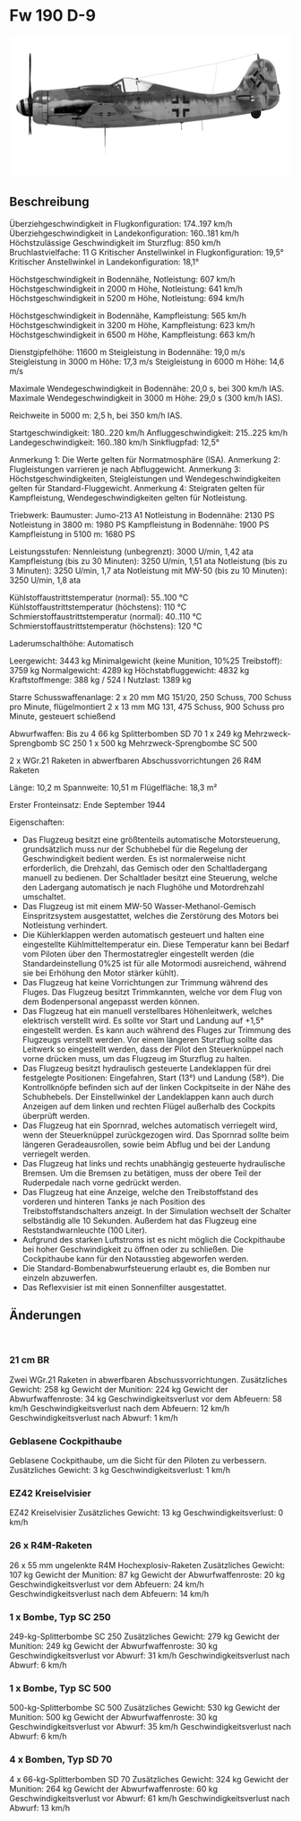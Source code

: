 ﻿# Fw 190 D-9

![fw190d9](../images/fw190d9.png)

## Beschreibung

Überziehgeschwindigkeit in Flugkonfiguration: 174..197 km/h
Überziehgeschwindigkeit in Landekonfiguration: 160..181 km/h
Höchstzulässige Geschwindigkeit im Sturzflug: 850 km/h
Bruchlastvielfache: 11 G
Kritischer Anstellwinkel in Flugkonfiguration: 19,5°
Kritischer Anstellwinkel in Landekonfiguration: 18,1°

Höchstgeschwindigkeit in Bodennähe, Notleistung: 607 km/h
Höchstgeschwindigkeit in 2000 m Höhe, Notleistung: 641 km/h
Höchstgeschwindigkeit in 5200 m Höhe, Notleistung: 694 km/h

Höchstgeschwindigkeit in Bodennähe, Kampfleistung: 565 km/h
Höchstgeschwindigkeit in 3200 m Höhe, Kampfleistung: 623 km/h
Höchstgeschwindigkeit in 6500 m Höhe, Kampfleistung: 663 km/h

Dienstgipfelhöhe: 11600 m
Steigleistung in Bodennähe: 19,0 m/s
Steigleistung in 3000 m Höhe: 17,3 m/s
Steigleistung in 6000 m Höhe: 14,6 m/s

Maximale Wendegeschwindigkeit in Bodennähe: 20,0 s, bei 300 km/h IAS.
Maximale Wendegeschwindigkeit in 3000 m Höhe: 29,0 s (300 km/h IAS).

Reichweite in 5000 m: 2,5 h, bei 350 km/h IAS.

Startgeschwindigkeit: 180..220 km/h
Anfluggeschwindigkeit: 215..225 km/h
Landegeschwindigkeit: 160..180 km/h
Sinkflugpfad: 12,5°

Anmerkung 1: Die Werte gelten für Normatmosphäre (ISA).
Anmerkung 2: Flugleistungen varrieren je nach Abfluggewicht.
Anmerkung 3: Höchstgeschwindigkeiten, Steigleistungen und Wendegeschwindigkeiten gelten für Standard-Fluggewicht.
Anmerkung 4: Steigraten gelten für Kampfleistung, Wendegeschwindigkeiten gelten für Notleistung.

Triebwerk:
Baumuster: Jumo-213 A1
Notleistung in Bodennähe: 2130 PS
Notleistung in 3800 m: 1980 PS
Kampfleistung in Bodennähe: 1900 PS
Kampfleistung in 5100 m: 1680 PS

Leistungsstufen:
Nennleistung (unbegrenzt): 3000 U/min, 1,42 ata
Kampfleistung (bis zu 30 Minuten): 3250 U/min, 1,51 ata
Notleistung (bis zu 3 Minuten): 3250 U/min, 1,7 ata
Notleistung mit MW-50 (bis zu 10 Minuten): 3250 U/min, 1,8 ata

Kühlstoffaustrittstemperatur (normal): 55..100 °C
Kühlstoffaustrittstemperatur (höchstens): 110 °C
Schmierstoffaustrittstemperatur (normal): 40..110 °C
Schmierstoffaustrittstemperatur (höchstens): 120 °C

Laderumschalthöhe: Automatisch

Leergewicht: 3443 kg
Minimalgewicht (keine Munition, 10%25 Treibstoff): 3759 kg
Normalgewicht: 4289 kg
Höchstabfluggewicht: 4832 kg
Kraftstoffmenge: 388 kg / 524 l
Nutzlast: 1389 kg

Starre Schusswaffenanlage:
2 x 20 mm MG 151/20, 250 Schuss, 700 Schuss pro Minute, flügelmontiert
2 x 13 mm MG 131, 475 Schuss, 900 Schuss pro Minute, gesteuert schießend

Abwurfwaffen:
Bis zu 4 66 kg Splitterbomben SD 70
1 x 249 kg Mehrzweck-Sprengbomb SC 250
1 x 500 kg Mehrzweck-Sprengbombe SС 500

2 x WGr.21 Raketen in abwerfbaren Abschussvorrichtungen
26 R4M Raketen

Länge: 10,2 m
Spannweite: 10,51 m
Flügelfläche: 18,3 m²

Erster Fronteinsatz: Ende September 1944

Eigenschaften:
- Das Flugzeug besitzt eine größtenteils automatische Motorsteuerung, grundsätzlich muss nur der Schubhebel für die Regelung der Geschwindigkeit bedient werden. Es ist normalerweise nicht erforderlich, die Drehzahl, das Gemisch oder den Schaltladergang manuell zu bedienen. Der Schaltlader besitzt eine Steuerung, welche den Ladergang automatisch je nach Flughöhe und Motordrehzahl umschaltet.
- Das Flugzeug ist mit einem MW-50 Wasser-Methanol-Gemisch Einspritzsystem ausgestattet, welches die Zerstörung des Motors bei Notleistung verhindert. 
- Die Kühlerklappen werden automatisch gesteuert und halten eine eingestellte Kühlmitteltemperatur ein. Diese Temperatur kann bei Bedarf vom Piloten über den Thermostatregler eingestellt werden (die Standardeinstellung 0%25 ist für alle Motormodi ausreichend, während sie bei Erhöhung den Motor stärker kühlt).
- Das Flugzeug hat keine Vorrichtungen zur Trimmung während des Fluges. Das Flugzeug besitzt Trimmkannten, welche vor dem Flug von dem Bodenpersonal angepasst werden können.
- Das Flugzeug hat ein manuell verstellbares Höhenleitwerk, welches elektrisch verstellt wird. Es sollte vor Start und Landung auf +1,5° eingestellt werden. Es kann auch während des Fluges zur Trimmung des Flugzeugs verstellt werden. Vor einem längeren Sturzflug sollte das Leitwerk so eingestellt werden, dass der Pilot den Steuerknüppel nach vorne drücken muss, um das Flugzeug im Sturzflug zu halten.
- Das Flugzeug besitzt hydraulisch gesteuerte Landeklappen für drei festgelegte Positionen: Eingefahren, Start (13°) und Landung (58°). Die Kontrollknöpfe befinden sich auf der linken Cockpitseite in der Nähe des Schubhebels. Der Einstellwinkel der Landeklappen kann auch durch Anzeigen auf dem linken und rechten Flügel außerhalb des Cockpits überprüft werden.
- Das Flugzeug hat ein Spornrad, welches automatisch verriegelt wird, wenn der Steuerknüppel zurückgezogen wird. Das Spornrad sollte beim längeren Geradeausrollen, sowie beim Abflug und bei der Landung verriegelt werden.
- Das Flugzeug hat links und rechts unabhängig gesteuerte hydraulische Bremsen. Um die Bremsen zu betätigen, muss der obere Teil der Ruderpedale nach vorne gedrückt werden.
- Das Flugzeug hat eine Anzeige, welche den Treibstoffstand des vorderen und hinteren Tanks je nach Position des Treibstoffstandschalters anzeigt. In der Simulation wechselt der Schalter selbständig alle 10 Sekunden. Außerdem hat das Flugzeug eine Reststandwarnleuchte (100 Liter).
- Aufgrund des starken Luftstroms ist es nicht möglich die Cockpithaube bei hoher Geschwindigkeit zu öffnen oder zu schließen. Die Cockpithaube kann für den Notausstieg abgeworfen werden.
- Die Standard-Bombenabwurfsteuerung erlaubt es, die Bomben nur einzeln abzuwerfen.
- Das Reflexvisier ist mit einen Sonnenfilter ausgestattet.

## Änderungen
﻿

### 21 cm BR

Zwei WGr.21 Raketen in abwerfbaren Abschussvorrichtungen.
Zusätzliches Gewicht: 258 kg
Gewicht der Munition: 224 kg
Gewicht der Abwurfwaffenroste: 34 kg
Geschwindigkeitsverlust vor dem Abfeuern: 58 km/h
Geschwindigkeitsverlust nach dem Abfeuern: 12 km/h
Geschwindigkeitsverlust nach Abwurf: 1 km/h﻿

### Geblasene Cockpithaube

Geblasene Cockpithaube, um die Sicht für den Piloten zu verbessern.
Zusätzliches Gewicht: 3 kg
Geschwindigkeitsverlust: 1 km/h﻿

### EZ42 Kreiselvisier

EZ42 Kreiselvisier
Zusätzliches Gewicht: 13 kg
Geschwindigkeitsverlust: 0 km/h﻿

### 26 x R4M-Raketen

26 x 55 mm ungelenkte R4M Hochexplosiv-Raketen
Zusätzliches Gewicht: 107 kg
Gewicht der Munition: 87 kg
Gewicht der Abwurfwaffenroste: 20 kg
Geschwindigkeitsverlust vor dem Abfeuern: 24 km/h
Geschwindigkeitsverlust nach dem Abfeuern: 14 km/h﻿

### 1 x Bombe, Typ SC 250

249-kg-Splitterbombe SC 250
Zusätzliches Gewicht: 279 kg
Gewicht der Munition: 249 kg
Gewicht der Abwurfwaffenroste: 30 kg
Geschwindigkeitsverlust vor Abwurf: 31 km/h
Geschwindigkeitsverlust nach Abwurf: 6 km/h﻿

### 1 x Bombe, Typ SC 500

500-kg-Splitterbombe SC 500
Zusätzliches Gewicht: 530 kg
Gewicht der Munition: 500 kg
Gewicht der Abwurfwaffenroste: 30 kg
Geschwindigkeitsverlust vor Abwurf: 35 km/h
Geschwindigkeitsverlust nach Abwurf: 6 km/h﻿

### 4 x Bomben, Typ SD 70

4 x 66-kg-Splitterbomben SD 70
Zusätzliches Gewicht: 324 kg
Gewicht der Munition: 264 kg
Gewicht der Abwurfwaffenroste: 60 kg
Geschwindigkeitsverlust vor Abwurf: 61 km/h
Geschwindigkeitsverlust nach Abwurf: 13 km/h